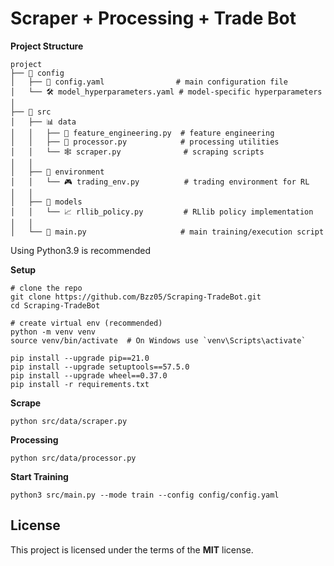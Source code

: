 Scraper + Processing + Trade Bot
================================

**Project Structure**
```
project
├── 📁 config
│   ├── 🔧 config.yaml                # main configuration file
│   └── 🛠️ model_hyperparameters.yaml # model-specific hyperparameters
│
├── 📂 src
│   ├── 📊 data
│   │   ├── 🧮 feature_engineering.py  # feature engineering
│   │   ├── 🔬 processor.py            # processing utilities
│   │   └── 🕸️ scraper.py              # scraping scripts
│   │
│   ├── 🤖 environment
│   │   └── 🎮 trading_env.py          # trading environment for RL
│   │
│   ├── 🧠 models
│   │   └── 📈 rllib_policy.py         # RLlib policy implementation
│   │
│   └── 🚀 main.py                     # main training/execution script
```

Using Python3.9 is recommended

**Setup**
```
# clone the repo
git clone https://github.com/Bzz05/Scraping-TradeBot.git
cd Scraping-TradeBot

# create virtual env (recommended)
python -m venv venv
source venv/bin/activate  # On Windows use `venv\Scripts\activate`

pip install --upgrade pip==21.0
pip install --upgrade setuptools==57.5.0
pip install --upgrade wheel==0.37.0
pip install -r requirements.txt
```

**Scrape**
```
python src/data/scraper.py
```

**Processing**
```
python src/data/processor.py
```

**Start Training**
```
python3 src/main.py --mode train --config config/config.yaml
```

## License
This project is licensed under the terms of the **MIT** license.
